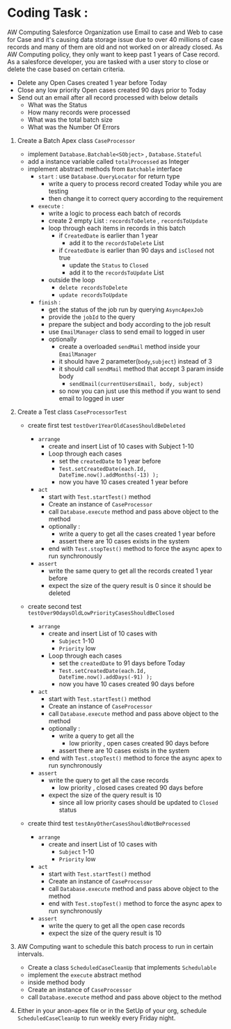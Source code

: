 # Coding Task : 

AW Computing Salesforce Organization use Email to case and Web to case for Case and it's causing data storage issue due to over 40 millions of case records and many of them are old and not worked on or already closed. 
As AW Computing policy, they only want to keep past 1 years of Case record. 
As a salesforce developer, you are tasked with a user story to close or delete the case based on certain criteria. 
   - Delete any Open Cases created 1 year before Today
   - Close any low priority Open cases created 90 days prior to Today
   - Send out an email after all record processed with below details 
     - What was the Status
     - How many records were processed 
     - What was the total batch size 
     - What was the Number Of Errors

1. Create a Batch Apex class `CaseProcessor`
   * implement `Database.Batchable<SObject>` , `Database.Stateful`
   * add a instance variable called `totalProcessed` as Integer
   * implement abstract methods from `Batchable` interface
     * `start` : use `Database.QueryLocator` for return type
       - write a query to process record created Today while you are testing
       - then change it to correct query according to the requirement
     * `execute` : 
       - write a logic to process each batch of records 
       - create 2 empty List : `recordsToDelete` , `recordsToUpdate`
       - loop through each items in records in this batch 
         - if `CreatedDate` is earlier than 1 year
           - add it to the `recordsToDelete` List 
         - if `CreatedDate` is earlier than 90 days and `isClosed` not true
           - update the `Status` to `Closed`
           - add it to the `recordsToUpdate` List 
       - outside the loop 
         - `delete recordsToDelete`
         - `update recordsToUpdate`
     * `finish` : 
       - get the status of the job run by querying `AsyncApexJob`
       - provide the `jobId` to the query
       - prepare the subject and body according to the job result
       - use `EmailManager` class to send email to logged in user
       - optionally 
         - create a overloaded `sendMail` method inside your `EmailManager`
         - it should have 2 parameter(`body`,`subject`) instead of 3 
         - it should call `sendMail` method that accept 3 param inside body
           - `sendEmail(currentUsersEmail, body, subject)`
         - so now you can just use this method if you want to send email to logged in user

2. Create a Test class `CaseProcessorTest`

   * create first test `testOver1YearOldCasesShouldBeDeleted`
     * `arrange`
       - create and insert List of 10 cases with Subject 1-10
       - Loop through each cases 
         - set the `createdDate` to 1 year before
         - `Test.setCreatedDate(each.Id, DateTime.now().addMonths(-13) );`
         - now you have 10 cases created 1 year before
     * `act`
       - start with `Test.startTest()` method
       - Create an instance of `CaseProcessor`
       - call `Database.execute` method and pass above object to the method
       - optionally : 
         - write a query to get all the cases created 1 year before
         - assert there are 10 cases exists in the system
       - end with `Test.stopTest()` method to force the async apex to run synchronously 
     * `assert`
       - write the same query to get all the records created 1 year before
       - expect the size of the query result is 0 since it should be deleted 



   * create second test `testOver90daysOldLowPriorityCasesShouldBeClosed`
     * `arrange`
       - create and insert List of 10 cases with 
         - `Subject` 1-10
         - `Priority` low
       - Loop through each cases 
         - set the `createdDate` to 91 days before Today
         - `Test.setCreatedDate(each.Id, DateTime.now().addDays(-91) );`
         - now you have 10 cases created 90 days before
     * `act`
       - start with `Test.startTest()` method
       - Create an instance of `CaseProcessor`
       - call `Database.execute` method and pass above object to the method
       - optionally : 
         - write a query to get all the 
           - low priority , open cases created 90 days before
         - assert there are 10 cases exists in the system
       - end with `Test.stopTest()` method to force the async apex to run synchronously 
     * `assert`
       - write the query to get all the case records 
         - low priority , closed cases created 90 days before
       - expect the size of the query result is 10 
         - since all low priority cases should be updated to `Closed` status


   * create third test `testAnyOtherCasesShouldNotBeProcessed`
     * `arrange`
       - create and insert List of 10 cases with 
         - `Subject` 1-10
         - `Priority` low
     * `act`
       - start with `Test.startTest()` method
       - Create an instance of `CaseProcessor`
       - call `Database.execute` method and pass above object to the method
       - end with `Test.stopTest()` method to force the async apex to run synchronously 
     * `assert`
       - write the query to get all the open case records 
       - expect the size of the query result is 10 


3. AW Computing want to schedule this batch process to run in certain intervals. 
   - Create a class `ScheduledCaseCleanUp` that implements `Schedulable` 
   - implement the `execute` abstract method 
   - inside method body
   - Create an instance of `CaseProcessor`
   - call `Database.execute` method and pass above object to the method

4. Either in your anon-apex file or in the SetUp of your org, schedule `ScheduledCaseCleanUp` to run weekly every Friday night. 